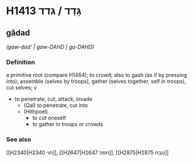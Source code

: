 # H1413 גָּדַד / גדד

## gâdad

_(gaw-dad' | ɡaw-DAHD | ɡa-DAHD)_

### Definition

a primitive root (compare H1464); to crowd; also to gash (as if by pressing into); assemble (selves by troops), gather (selves together, self in troops), cut selves; v

- to penetrate, cut, attack, invade
  - (Qal) to penetrate, cut into
  - (Hithpoel)
    - to cut oneself
    - to gather in troops or crowds

### See also

[[H2340|H2340 חוי]], [[H2647|H2647 חפה]], [[H2875|H2875 טבח]]
